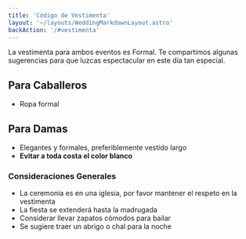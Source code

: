 ```yaml
---
title: 'Código de Vestimenta'
layout: '~/layouts/WeddingMarkdownLayout.astro'
backAction: '/#vestimenta'
---
```


La vestimenta para ambos eventos es Formal. Te compartimos algunas sugerencias para que luzcas espectacular en este día tan especial.

## Para Caballeros

- Ropa formal

## Para Damas

- Elegantes y formales, preferiblemente vestido largo
- <b class="text-primary">Evitar a toda costa el color blanco</b>

### Consideraciones Generales

- La ceremonia es en una iglesia, por favor mantener el respeto en la vestimenta
- La fiesta se extenderá hasta la madrugada
- Considerar llevar zapatos cómodos para bailar
- Se sugiere traer un abrigo o chal para la noche
